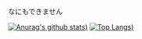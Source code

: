 なにもできません

[![Anurag's github stats](https://github-readme-stats.vercel.app/api?username=s7tya&count_private=true))](https://github.com/anuraghazra/github-readme-stats)
[![Top Langs](https://github-readme-stats.vercel.app/api/top-langs/?username=s7tya&count_private=true&layout=compact))](https://github.com/anuraghazra/github-readme-stats)
